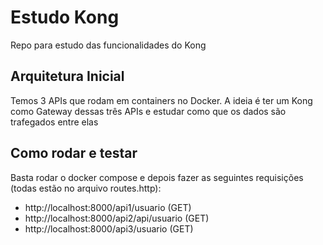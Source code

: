 # Estudo Kong
Repo para estudo das funcionalidades do Kong

## Arquitetura Inicial
Temos 3 APIs que rodam em containers no Docker. A ideia é ter um Kong como Gateway dessas três APIs e estudar como que os dados são trafegados entre elas

## Como rodar e testar
Basta rodar o docker compose e depois fazer as seguintes requisições (todas estão no arquivo routes.http):

- http://localhost:8000/api1/usuario (GET)
- http://localhost:8000/api2/api/usuario (GET)
- http://localhost:8000/api3/usuario (GET)